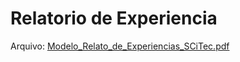 # Relatorio de Experiencia

Arquivo:
[Modelo_Relato_de_Experiencias_SCiTec.pdf](https://github.com/user-attachments/files/16882064/Modelo_Relato_de_Experiencias_SCiTec.pdf)
